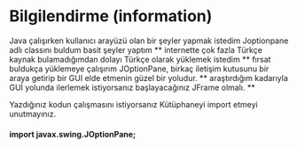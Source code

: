 # Bilgilendirme (information)

Java çalışırken kullanıcı arayüzü olan bir şeyler yapmak istedim Joptionpane adlı classını buldum basit şeyler yaptım ** internette çok fazla Türkçe kaynak bulamadığımdan dolayı Türkçe olarak yüklemek istedim ** fırsat buldukça yüklemeye çalışırım JOptionPane, birkaç iletişim kutusunu bir araya getirip bir GUI elde etmenin güzel bir yoludur. ** araştırdığım kadarıyla GUİ yolunda ilerlemek istiyorsanız başlayacağınız JFrame olmalı. **

Yazdığınız kodun çalışmasını istiyorsanız Kütüphaneyi import etmeyi unutmayınız. 

#### import javax.swing.JOptionPane;


